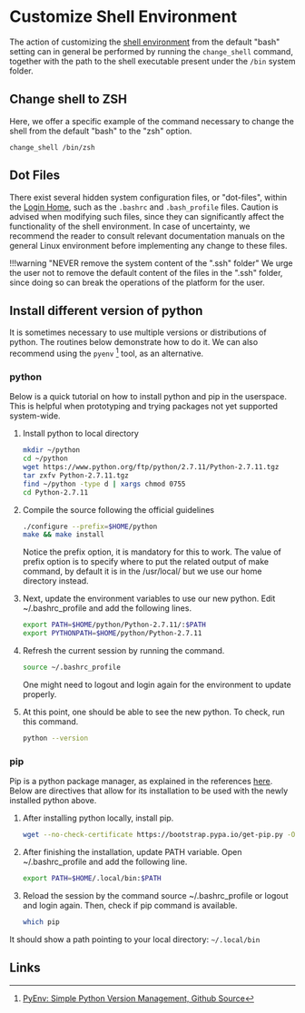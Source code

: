 # Customize Shell Environment

The action of customizing the [shell environment](../environment.md#shell-type) from the default "bash" setting can in general be performed by running the `change_shell` command, together with the path to the shell executable present under the `/bin` system folder. 

## Change shell to ZSH

Here, we offer a specific example of the command necessary to change the shell from the default "bash" to the "zsh" option.

```
change_shell /bin/zsh
```

## Dot Files

There exist several hidden system configuration files, or "dot-files", within the [Login Home](../../infrastructure/login/directories.md), such as the `.bashrc` and `.bash_profile` files. Caution is advised when modifying such files, since they can significantly affect the functionality of the shell environment. In case of uncertainty, we recommend the reader to consult relevant documentation manuals on the general Linux environment before implementing any change to these files.

!!!warning "NEVER remove the system content of the ".ssh" folder"
    We urge the user not to remove the default content of the files in the ".ssh" folder, since doing so can break the operations of the platform for the user. 

## Install different version of python

It is sometimes necessary to use multiple versions or distributions of python. The routines below demonstrate how to do it. We can also recommend using the `pyenv` [^1] tool, as an alternative.

### python

Below is a quick tutorial on how to install python and pip in the userspace. This is helpful when prototyping and trying packages not yet supported system-wide.  

1. Install python to local directory

    ```bash
    mkdir ~/python
    cd ~/python
    wget https://www.python.org/ftp/python/2.7.11/Python-2.7.11.tgz
    tar zxfv Python-2.7.11.tgz
    find ~/python -type d | xargs chmod 0755
    cd Python-2.7.11
    ```

2. Compile the source following the official guidelines

    ```bash
    ./configure --prefix=$HOME/python
    make && make install
    ```

    Notice the prefix option, it is mandatory for this to work. The value of prefix option is to specify where to put the related output of make command, by default it is in the /usr/local/ but we use our home directory instead.

3. Next, update the environment variables to use our new python. Edit ~/.bashrc_profile and add the following lines.

    ```bash
    export PATH=$HOME/python/Python-2.7.11/:$PATH
    export PYTHONPATH=$HOME/python/Python-2.7.11
    ```

4. Refresh the current session by running the command.

    ```bash
    source ~/.bashrc_profile
    ```

    One might need to logout and login again for the environment to update properly. 
    
5. At this point, one should be able to see the new python. To check, run this command.

    ```bash
    python --version
    ```

### pip

Pip is a python package manager, as explained in the references [here](create-python-env.md#links). Below are directives that allow for its installation to be used with the newly installed python above.

1. After installing python locally, install pip.

    ```bash
    wget --no-check-certificate https://bootstrap.pypa.io/get-pip.py -O - | python - --user
    ```

2. After finishing the installation, update PATH variable. Open ~/.bashrc_profile and add the following line.

    ```bash
    export PATH=$HOME/.local/bin:$PATH
    ```

3. Reload the session by the command source ~/.bashrc_profile or logout and login again. Then, check if pip command is available.

    ```bash
    which pip
    ```

It should show a path pointing to your local directory: `~/.local/bin`


<!-- TODO by MM: implement functionality and uncomment the below

There exist several "standard" dot-files within the [Login Home](../../infrastructure/login/directories.md), including one for each shell type that we support, that represent symbolic links to read-only files controlled by the platform administrator. Thus, the user should **NEVER** attempt to modify these files. Examples include the .bash_profile, .bashrc, .cshrc, .kshrc, .login, .profile, or .zshrc files. 

Instead, the user should put his/her customizations to the shell environment into the corresponding files that have an ".ext" suffix, such as .bashrc.ext, .cshrc.ext, .kshrc.ext, .login.ext, .profile.ext, and .zshrc.ext (depending on the choice of shell).

!!!warning "Feature not implemented yet"
    The above-mentioned customizations via dot files with ".ext" suffix are not supported on our platform yet.
-->

## Links

[^1]: [PyEnv: Simple Python Version Management, Github Source](https://github.com/pyenv/pyenv#uninstalling-python-versions)
